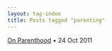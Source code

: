 ```yaml
---
layout: tag-index
title: Posts tagged "parenting"
---
```

<dl>
  <dt>
    <a href="/2011/10/24/on-parenthood/">On Parenthood</a>
    <span class="post-date">&bull; 24 Oct 2011</span>
  </dt>
</dd>
